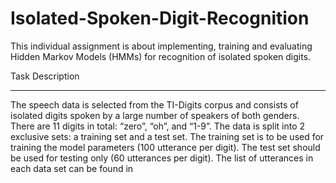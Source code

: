# Isolated-Spoken-Digit-Recognition
This individual assignment is about implementing, training and evaluating Hidden Markov Models (HMMs) for recognition of isolated spoken digits.


Task Description
________
The speech data is selected from the TI-Digits corpus and consists of isolated digits spoken by a large number of speakers of both genders. There are 11 digits in total: “zero”, “oh”, and “1-9”. The data is split into 2 exclusive sets: a training set and a test set. The training set is to be used for training the model parameters (100 utterance per digit). The test set should be used for testing only (60 utterances per digit). The list of utterances in each data set can be found in
